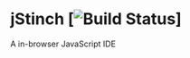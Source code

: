 jStinch [![Build Status](https://secure.travis-ci.org/marijnh/CodeMirror.png?branch=master)]
=======

A in-browser JavaScript IDE
